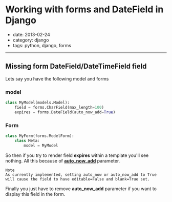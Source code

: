 # Working with forms and DateField in Django

- date: 2013-02-24
- category: django
- tags: python, django, forms

------

## Missing form DateField/DateTimeField field

Lets say you have the following model and  forms

### model
````python
class MyModel(models.Model):
    field = forms.CharField(max_length=100)
    expires = forms.DateField(auto_now_add=True)
````

### Form
````python
class MyForm(forms.ModelForm):
    class Meta:
        model = MyModel
````

So then if you try to render field **expires** within a template you'll see nothing.
All this because of **[auto_now_add][]** parameter.

    Note
    As currently implemented, setting auto_now or auto_now_add to True will cause the field to have editable=False and blank=True set.

Finally you just have to remove **auto_now_add** parameter if you want to display this field in the form.

[auto_now_add]: https://docs.djangoproject.com/en/dev/ref/models/fields/#django.db.models.DateField.auto_now_add
